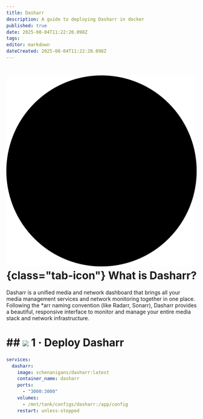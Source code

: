 ```yaml
---
title: Dasharr
description: A guide to deploying Dasharr in docker
published: true
date: 2025-08-04T11:22:20.098Z
tags: 
editor: markdown
dateCreated: 2025-08-04T11:22:20.098Z
---
```


# ![](/dasharr.png){class="tab-icon"} What is Dasharr?
Dasharr is a unified media and network dashboard that brings all your media management services and network monitoring together in one place. Following the *arr naming convention (like Radarr, Sonarr), Dasharr provides a beautiful, responsive interface to monitor and manage your entire media stack and network infrastructure.

# ## <img src="/docker.png" class="tab-icon"> 1 · Deploy Dasharr


```yaml
services:
  dasharr:
    image: schenanigans/dasharr:latest
    container_name: dasharr
    ports:
      - "3000:3000"
    volumes:
      - /mnt/tank/configs/dasharr:/app/config
    restart: unless-stopped
```